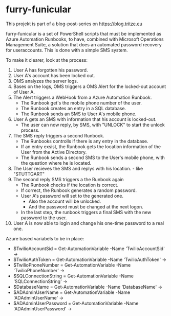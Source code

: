 # furry-funicular

This projekt is part of a blog-post-series on https://blog.tritze.eu

furry-funicular is a set of PowerShell scripts that must be implemented as Azure Automation Runbooks,
to have, combined with Microsoft Operations Management Suite, a solution that does an automated password
recovery for useraccounts. This is done with a simple SMS system. 

To make it clearer, look at the process:
1. User A has forgotten his password.
2. User A's account has been locked out.
3. OMS analyzes the server logs.
4. Bases on the logs, OMS triggers a OMS Alert for the locked-out account of User A.
5. The Alert triggers a WebHook from a Azure Automation Runbook.
    * The Runbook get's the mobile phone number of the user.
    * The Runbook creates an entry in a SQL database.
    * The Runbook sends an SMS to User A's mobile phone.
6. User A gets an SMS with information that his account is locked-out.
    * The user can now reply, by SMS, with "UNLOCK" to start the unlock process.
7. The SMS reply triggers a second Runbook.
    * The Runbooks controlls if there is any entry in the database.
    * If an entry exsist, the Runbook gets the location information of the User from the Active Directory.
    * The Runbook sends a second SMS to the User's mobile phone, with the question where he is located.
8. The User recieves the SMS and replys with his location. - like "STUTTGART"
9. The second reply SMS triggers a the Runbook again
    * The Runbook checks if the location is correct.
    * If correct, the Runbook generates a random password.
    * User A's password will set to the generated one. 
        * Also the account will be unlocked.
        * And the password must be changed at the next logon.
    * In the last step, the runbook triggers a final SMS with the new password to the user.
10. User A is now able to login and change his one-time password to a real one.

Azure based variabels to be in place:
- $TwilioAccountSid     = Get-AutomationVariable -Name 'TwilioAccountSid'       ->  
- $TwilioAuthToken      = Get-AutomationVariable -Name 'TwilioAuthToken'        ->
- $TwilioPhoneNumber    = Get-AutomationVariable -Name 'TwilioPhoneNumber'      ->
- $SQLConnectionString  = Get-AutomationVariable -Name 'SQLConnectionString'    ->
- $DatabaseName         = Get-AutomationVariable -Name 'DatabaseName'           ->
- $ADAdminUserName      = Get-AutomationVariable -Name 'ADAdminUserName'        ->
- $ADAdminUserPassword  = Get-AutomationVariable -Name 'ADAdminUserPassword'    ->
